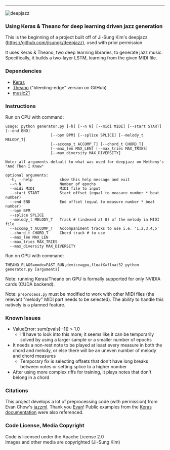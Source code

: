 
***

![deepjazz](https://cloud.githubusercontent.com/assets/9053987/16575656/901989da-424f-11e6-9f54-6a04199e69f5.png)

### Using Keras & Theano for deep learning driven jazz generation

This is the beginning of a project built off of Ji-Sung Kim's deepjazz (https://github.com/jisungk/deepjazz), used with prior permission

 It uses Keras & Theano, two deep learning libraries, to generate jazz music. Specifically, it builds a two-layer LSTM, learning from the given MIDI file.

### Dependencies

* [Keras](http://keras.io/#installation)
* [Theano](http://deeplearning.net/software/theano/install.html#bleeding-edge-install-instructions) ("bleeding-edge" version on GitHub)
* [music21](http://web.mit.edu/music21/doc/installing/index.html)

### Instructions

Run on CPU with command:
```
usage: python generator.py [-h] [--n N] [--midi MIDI] [--start START] [--end END]
                    [--bpm BPM] [--splice SPLICE] [--melody_t MELODY_T]
                    [--accomp_t ACCOMP_T] [--chord_t CHORD_T]
                    [--max_len MAX_LEN] [--max_tries MAX_TRIES]
                    [--max_diversity MAX_DIVERSITY]

Note: all arguments default to what was used for deepjazz on Metheny's "And Then I Knew"

optional arguments:
  -h, --help            show this help message and exit
  --n N                 Number of epochs
  --midi MIDI           MIDI file to input
  --start START         Start offset (equal to measure number * beat number)
  --end END             End offset (equal to measure number * beat number)
  --bpm BPM
  --splice SPLICE
  --melody_t MELODY_T   Track # (indexed at 0) of the melody in MIDI file
  --accomp_t ACCOMP_T   Accompaniment tracks to use i.e. '1,2,3,4,5'
  --chord_t CHORD_T     Chord track # to use
  --max_len MAX_LEN
  --max_tries MAX_TRIES
  --max_diversity MAX_DIVERSITY
```

Run on GPU with command:
```
THEANO_FLAGS=mode=FAST_RUN,device=gpu,floatX=float32 python generator.py [arguments]
```

Note: running Keras/Theano on GPU is formally supported for only NVIDIA cards (CUDA backend).

Note: `preprocess.py` must be modified to work with other MIDI files (the relevant "melody" MIDI part needs to be selected). The ability to handle this natively is a planned feature.

### Known Issues
* ValueError: sum(pvals[:-1]) > 1.0
    * I'll have to look into this more; it seems like it can be temporarily solved by using a larger sample or a smaller number of epochs
* It needs a non-rest note to be played at least every measure in both the chord and melody, or else there will be an uneven number of melody and chord measures
    * Temporary fix is selecting offsets that don't have long breaks between notes or setting splice to a higher number
* After using more complex riffs for training, it plays notes that don't belong in a chord

### Citations

This project develops a lot of preprocessing code (with permission) from Evan Chow's [jazzml](https://github.com/evancchow/jazzml). Thank you [Evan](https://www.linkedin.com/in/evancchow)! Public examples from the [Keras documentation](https://github.com/fchollet/keras) were also referenced.

### Code License, Media Copyright

Code is licensed under the Apache License 2.0  
Images and other media are copyrighted (Ji-Sung Kim)
